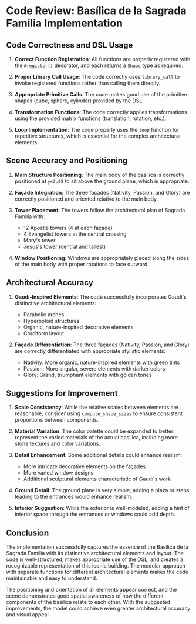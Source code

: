 # Code Review: Basílica de la Sagrada Família Implementation

## Code Correctness and DSL Usage

1. **Correct Function Registration**: All functions are properly registered with the `@register()` decorator, and each returns a `Shape` type as required.

2. **Proper Library Call Usage**: The code correctly uses `library_call` to invoke registered functions rather than calling them directly.

3. **Appropriate Primitive Calls**: The code makes good use of the primitive shapes (cube, sphere, cylinder) provided by the DSL.

4. **Transformation Functions**: The code correctly applies transformations using the provided matrix functions (translation, rotation, etc.).

5. **Loop Implementation**: The code properly uses the `loop` function for repetitive structures, which is essential for the complex architectural elements.

## Scene Accuracy and Positioning

1. **Main Structure Positioning**: The main body of the basilica is correctly positioned at `y=2.05` to sit above the ground plane, which is appropriate.

2. **Façade Integration**: The three façades (Nativity, Passion, and Glory) are correctly positioned and oriented relative to the main body.

3. **Tower Placement**: The towers follow the architectural plan of Sagrada Família with:
   - 12 Apostle towers (4 at each façade)
   - 4 Evangelist towers at the central crossing
   - Mary's tower
   - Jesus's tower (central and tallest)

4. **Window Positioning**: Windows are appropriately placed along the sides of the main body with proper rotations to face outward.

## Architectural Accuracy

1. **Gaudí-Inspired Elements**: The code successfully incorporates Gaudí's distinctive architectural elements:
   - Parabolic arches
   - Hyperboloid structures
   - Organic, nature-inspired decorative elements
   - Cruciform layout

2. **Façade Differentiation**: The three façades (Nativity, Passion, and Glory) are correctly differentiated with appropriate stylistic elements:
   - Nativity: More organic, nature-inspired elements with green tints
   - Passion: More angular, severe elements with darker colors
   - Glory: Grand, triumphant elements with golden tones

## Suggestions for Improvement

1. **Scale Consistency**: While the relative scales between elements are reasonable, consider using `compute_shape_sizes` to ensure consistent proportions between components.

2. **Material Variation**: The color palette could be expanded to better represent the varied materials of the actual basilica, including more stone textures and color variations.

3. **Detail Enhancement**: Some additional details could enhance realism:
   - More intricate decorative elements on the façades
   - More varied window designs
   - Additional sculptural elements characteristic of Gaudí's work

4. **Ground Detail**: The ground plane is very simple; adding a plaza or steps leading to the entrances would enhance realism.

5. **Interior Suggestion**: While the exterior is well-modeled, adding a hint of interior space through the entrances or windows could add depth.

## Conclusion

The implementation successfully captures the essence of the Basílica de la Sagrada Família with its distinctive architectural elements and layout. The code is well-structured, makes appropriate use of the DSL, and creates a recognizable representation of this iconic building. The modular approach with separate functions for different architectural elements makes the code maintainable and easy to understand.

The positioning and orientation of all elements appear correct, and the scene demonstrates good spatial awareness of how the different components of the basilica relate to each other. With the suggested improvements, the model could achieve even greater architectural accuracy and visual appeal.